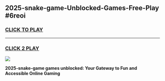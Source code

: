 
## 2025-snake-game-Unblocked-Games-Free-Play #6reoi
<h3>
<a href="https://us.freeplayer.one?title=2025-snake-game&ref=9M">CLICK TO PLAY</a></h3>
<hr>

<h3>
<a href="https://us.freeplayer.one?title=2025-snake-game&ref=9M">CLICK 2 PLAY</a>
  
</h3>

<a href="https://us.freeplayer.one?title=2025-snake-game&ref=9M"><img src="https://clearcache.store/games.png"></a>


**2025-snake-game games unblocked: Your Gateway to Fun and Accessible Online Gaming**
